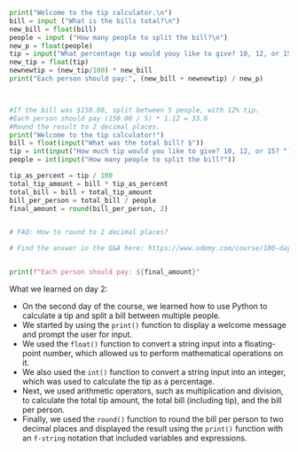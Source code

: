 


```Python
print("Welcome to the tip calculator.\n")
bill = input ("What is the bills total?\n")
new_bill = float(bill) 
people = input ("How many people to split the bill?\n")
new_p = float(people)
tip = input("What percentage tip would youy like to give? 10, 12, or 15?\n")
new_tip = float(tip)
newnewtip = (new_tip/100) * new_bill
print("Each person should pay:", (new_bill + newnewtip) / new_p)



#If the bill was $150.00, split between 5 people, with 12% tip. 
#Each person should pay (150.00 / 5) * 1.12 = 33.6
#Round the result to 2 decimal places.
print("Welcome to the tip calculator!")
bill = float(input("What was the total bill? $"))
tip = int(input("How much tip would you like to give? 10, 12, or 15? "))
people = int(input("How many people to split the bill?"))

tip_as_percent = tip / 100
total_tip_amount = bill * tip_as_percent
total_bill = bill + total_tip_amount
bill_per_person = total_bill / people
final_amount = round(bill_per_person, 2)


# FAQ: How to round to 2 decimal places?

# Find the answer in the Q&A here: https://www.udemy.com/course/100-days-of-code/learn/lecture/17965132#questions/13315048


print(f"Each person should pay: ${final_amount}"
```




What we learned on day 2: 
-   On the second day of the course, we learned how to use Python to calculate a tip and split a bill between multiple people.
-   We started by using the `print()` function to display a welcome message and prompt the user for input.
-   We used the `float()` function to convert a string input into a floating-point number, which allowed us to perform mathematical operations on it.
-   We also used the `int()` function to convert a string input into an integer, which was used to calculate the tip as a percentage.
-   Next, we used arithmetic operators, such as multiplication and division, to calculate the total tip amount, the total bill (including tip), and the bill per person.
-   Finally, we used the `round()` function to round the bill per person to two decimal places and displayed the result using the `print()` function with an `f-string` notation that included variables and expressions.

